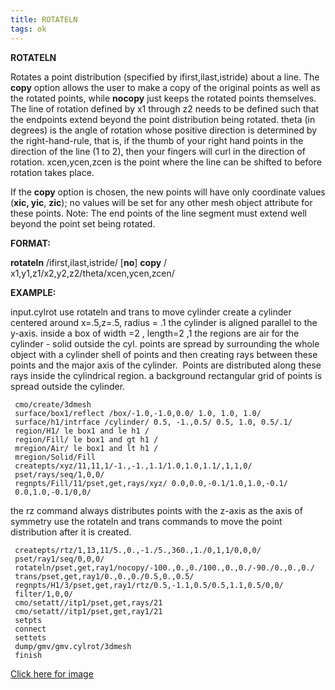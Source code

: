 ```yaml
---
title: ROTATELN
tags: ok
---
```


 **ROTATELN**

  Rotates a point distribution (specified by ifirst,ilast,istride)
  about a line. The **copy** option allows the user to make a copy of
  the original points as well as the rotated points, while **nocopy**
  just keeps the rotated points themselves. The line of rotation
  defined by x1 through z2 needs to be defined such that the endpoints
  extend beyond the point distribution being rotated. theta (in
  degrees) is the angle of rotation whose positive direction is
  determined by the right-hand-rule, that is, if the thumb of your
  right hand points in the direction of the line (1 to 2), then your
  fingers will curl in the direction of rotation. xcen,ycen,zcen is
  the point where the line can be shifted to before rotation takes
  place.

  If the **copy** option is chosen, the new points will have only
  coordinate values (**xic, yic**, **zic**); no values will be set for
  any other mesh object attribute for these points.
  Note: The end points of the line segment must extend well beyond
  the point set being rotated.

**FORMAT:**

**rotateln** /ifirst,ilast,istride/ [**no**] **copy** /
x1,y1,z1/x2,y2,z2/theta/xcen,ycen,zcen/

**EXAMPLE:**

input.cylrot use rotateln and trans to move cylinder
create a cylinder centered around x=.5,z=.5, radius = .1
the cylinder is aligned parallel to the y-axis.
inside a box of width =2 , length=2 ,1
the regions are air for the cylinder - solid outside the cyl.
points are spread by surrounding the whole object with
a cylinder shell of points and then creating rays between
these points and the major axis of the cylinder.  Points
are distributed along these rays inside the cylindrical region.
a background rectangular grid of points is spread outside the
cylinder.

     cmo/create/3dmesh
     surface/box1/reflect /box/-1.0,-1.0,0.0/ 1.0, 1.0, 1.0/
     surface/h1/intrface /cylinder/ 0.5, -1.,0.5/ 0.5, 1.0, 0.5/.1/
     region/H1/ le box1 and le h1 /
     region/Fill/ le box1 and gt h1 /
     mregion/Air/ le box1 and lt h1 /
     mregion/Solid/Fill
     createpts/xyz/11,11,1/-1.,-1.,1.1/1.0,1.0,1.1/,1,1,0/
     pset/rays/seq/1,0,0/
     regnpts/Fill/11/pset,get,rays/xyz/ 0.0,0.0,-0.1/1.0,1.0,-0.1/ 
     0.0,1.0,-0.1/0,0/

 
the rz command always distributes points with the z-axis as
the axis of symmetry
use the rotateln and trans commands to move the point
distribution after it is created.

     createpts/rtz/1,13,11/5.,0.,-1./5.,360.,1./0,1,1/0,0,0/
     pset/ray1/seq/0,0,0/
     rotateln/pset,get,ray1/nocopy/-100.,0.,0./100.,0.,0./-90./0.,0.,0./
     trans/pset,get,ray1/0.,0.,0./0.5,0.,0.5/
     regnpts/H1/3/pset,get,ray1/rtz/0.5,-1.1,0.5/0.5,1.1,0.5/0,0/
     filter/1,0,0/
     cmo/setatt//itp1/pset,get,rays/21
     cmo/setatt//itp1/pset,get,ray1/21
     setpts
     connect
     settets
     dump/gmv/gmv.cylrot/3dmesh
     finish
 
<a href="https://lanl.github.io/LaGriT/assets/images/cylrot.gif"> Click here for image </a>

